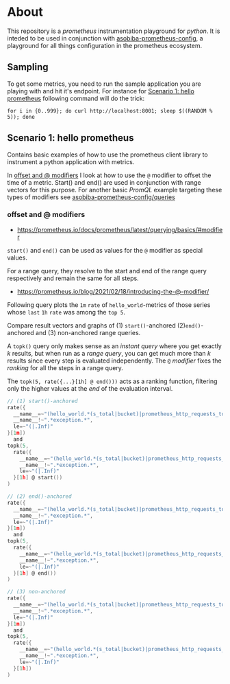 # About
This repository is a *prometheus* instrumentation playground for *python*. It is inteded to be used in conjunction with [asobiba-prometheus-config](https://github.com/soma-kurisu/asobiba-prometheus-config), a playground for all things configuration in the prometheus ecosystem.

## Sampling
To get some metrics, you need to run the sample application you are playing with and hit it's endpoint. For instance for [Scenario 1: hello prometheus](#scenario-1-hello-prometheus) following command will do the trick:

```Shell
for i in {0..999}; do curl http://localhost:8001; sleep $((RANDOM % 5)); done
```

## Scenario 1: hello prometheus
Contains basic examples of how to use the prometheus client library to instrument a python application with metrics. 

In [offset and @ modifiers](#offset-and-modifiers) I look at how to use the `@` modifier to offset the time of a metric. Start() and end() are used in conjunction with range vectors for this purpose. For another basic *PromQL* example targeting these types of modifiers see [asobiba-prometheus-config/queries](https://github.com/soma-kurisu/asobiba-prometheus-config/blob/main/queries/02-offset-and-at-modifiers.md)

### offset and @ modifiers

- https://prometheus.io/docs/prometheus/latest/querying/basics/#modifier

`start()` and `end()` can be used as values for the `@` modifier as special values.

For a range query, they resolve to the start and end of the range query respectively and remain the same for all steps.

- https://prometheus.io/blog/2021/02/18/introducing-the-@-modifier/

Following query plots the `1m` `rate` of `hello_world`-metrics of those series whose `last` `1h` `rate` was among the `top 5`.

Compare result vectors and graphs of (1) `start()`-anchored (2)`end()`-anchored and (3) non-anchored range queries. 

A `topk()` query only makes sense as an *instant query* where you get exactly *k* results, but when run as a *range query*, you can get much more than *k* results since every step is evaluated independently. The `@` *modifier* fixes the *ranking* for all the steps in a range query.

The `topk(5, rate({...}[1h] @ end()))` acts as a ranking function, filtering only the higher values at the *end* of the evaluation interval.

```C
// (1) start()-anchored
rate({
  __name__=~"(hello_world.*(s_total|bucket)|prometheus_http_requests_total)", 
  __name__!~".*exception.*", 
  le=~"(|.Inf)"
}[1m])
  and
topk(5, 
  rate({
    __name__=~"(hello_world.*(s_total|bucket)|prometheus_http_requests_total)", 
    __name__!~".*exception.*", 
    le=~"(|.Inf)"
  }[1h] @ start())
)
```

```C
// (2) end()-anchored
rate({
  __name__=~"(hello_world.*(s_total|bucket)|prometheus_http_requests_total)", 
  __name__!~".*exception.*", 
  le=~"(|.Inf)"
}[1m])
  and
topk(5, 
  rate({
    __name__=~"(hello_world.*(s_total|bucket)|prometheus_http_requests_total)", 
    __name__!~".*exception.*", 
    le=~"(|.Inf)"
  }[1h] @ end())
)
```

```C
// (3) non-anchored
rate({
  __name__=~"(hello_world.*(s_total|bucket)|prometheus_http_requests_total)", 
  __name__!~".*exception.*", 
  le=~"(|.Inf)"
}[1m])
  and
topk(5, 
  rate({
    __name__=~"(hello_world.*(s_total|bucket)|prometheus_http_requests_total)", 
    __name__!~".*exception.*", 
    le=~"(|.Inf)"
  }[1h])
)
```